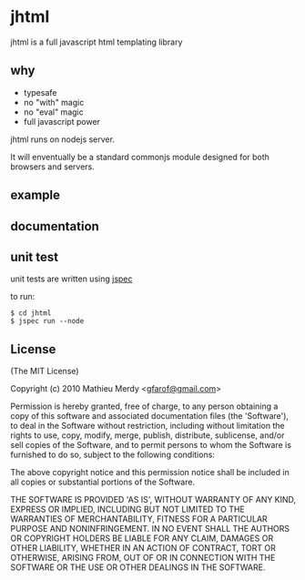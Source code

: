 
# jhtml

jhtml is a full javascript html templating library

## why

- 	typesafe
- 	no "with" magic
- 	no "eval" magic
- 	full javascript power

jhtml runs on nodejs server.

It will enventually be a standard commonjs module designed for both browsers and servers.

## example

## documentation

## unit test

unit tests are written using [jspec](http://github.com/visionmedia/jspec)

to run:

	$ cd jhtml
	$ jspec run --node

## License 

(The MIT License)

Copyright (c) 2010 Mathieu Merdy &lt;gfarof@gmail.com&gt;

Permission is hereby granted, free of charge, to any person obtaining
a copy of this software and associated documentation files (the
'Software'), to deal in the Software without restriction, including
without limitation the rights to use, copy, modify, merge, publish,
distribute, sublicense, and/or sell copies of the Software, and to
permit persons to whom the Software is furnished to do so, subject to
the following conditions:

The above copyright notice and this permission notice shall be
included in all copies or substantial portions of the Software.

THE SOFTWARE IS PROVIDED 'AS IS', WITHOUT WARRANTY OF ANY KIND,
EXPRESS OR IMPLIED, INCLUDING BUT NOT LIMITED TO THE WARRANTIES OF
MERCHANTABILITY, FITNESS FOR A PARTICULAR PURPOSE AND NONINFRINGEMENT.
IN NO EVENT SHALL THE AUTHORS OR COPYRIGHT HOLDERS BE LIABLE FOR ANY
CLAIM, DAMAGES OR OTHER LIABILITY, WHETHER IN AN ACTION OF CONTRACT,
TORT OR OTHERWISE, ARISING FROM, OUT OF OR IN CONNECTION WITH THE
SOFTWARE OR THE USE OR OTHER DEALINGS IN THE SOFTWARE.